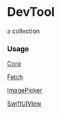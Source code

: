 # DevTool

a collection

### Usage

[Core](./Sources/DevToolCore/README.md)

[Fetch](./Sources/DevToolFetch/README.md)

[ImagePicker](./Sources/DevToolImagePicker/README.md)

[SwiftUIView](./Sources/DevToolSwiftUIView/README.md)
